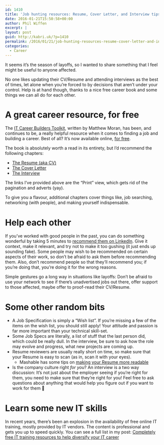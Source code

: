 ```yaml
---
id: 1410
title: 'Job hunting resources: Resume, Cover Letter, and Interview tips'
date: 2016-01-21T15:50:58+00:00
author: Phil Wiffen
excerpt: |
layout: post
guid: http://kabri.uk/?p=1410
permalink: /2016/01/21/job-hunting-resources-resume-cover-letter-and-interview-tips/
categories:
  - Career
---
```

It seems it&#8217;s the season of layoffs, so I wanted to share something that I feel might be useful to anyone affected.

No one likes updating their CV/Resume and attending interviews as the best of times, let alone when you&#8217;re forced to by decisions that aren&#8217;t under your control. Help is at hand though, thanks to a nice free career book and some things we can all do for each other.

# A great career resource, for free

The [IT Career Builders Toolkit](http://www.matthewmoranonline.com/writing/the-it-career-builders-toolkit-free-chapters/), written by Matthew Moran, has been, and continues to be, a really helpful resource when it comes to finding a job and building a career. Best of all? It&#8217;s now available online, [for free](http://www.matthewmoranonline.com/writing/the-it-career-builders-toolkit-free-chapters/).

The book is absolutely worth a read in its entirety, but I&#8217;d recommend the following chapters:

  * [The Resume (aka CV)](http://www.informit.com/articles/printerfriendly/1156078)
  * [The Cover Letter](http://www.informit.com/articles/printerfriendly/1156077)
  * [The Interview](http://www.informit.com/articles/printerfriendly/1156081)

The links I&#8217;ve provided above are the &#8220;Print&#8221; view, which gets rid of the pagination and adverts (yay).

To give you a flavour, additional chapters cover things like, job searching, networking (with people), and making yourself indispensable.

# Help each other

If you&#8217;ve worked with good people in the past, you can do something wonderful by taking 5 minutes to [recommend them on LinkedIn](https://www.themuse.com/advice/your-5minute-guide-to-writing-an-amazing-linkedin-recommendation). Give it context, make it relevant, and try not to make it too gushing (it just ends up sounding fake). Some people may wish to be recommended on certain aspects of their work, so don&#8217;t be afraid to ask them before recommending them. Also, don&#8217;t recommend people so that they&#8217;ll recommend you; if you&#8217;re doing that, you&#8217;re doing it for the wrong reasons.

Simple gestures go a long way in situations like layoffs: Don&#8217;t be afraid to use your network to see if there&#8217;s unadvertised jobs out there, offer support to those affected, maybe offer to proof-read their CV/Resume.

# Some other random bits

  * A Job Specification is simply a &#8220;Wish list&#8221;. If you&#8217;re missing a few of the items on the wish list, you should still apply! Your attitude and passion is far more important than your technical skill-set.
  * Some Job Specs are literally, a list of stuff that the last person did, which could be really dull. In the interview, be sure to ask how the role may evolve and progress, what new projects are coming up.
  * Resume reviewers are usually really short on time, so make sure that your Resume is easy to scan (as in, scan it with your eyes). 
      * Mashable has some tips on [making your Resume more readable](http://mashable.com/2014/07/29/resume-changes-skimming/#2k8v4O040qqk)
  * Is the company culture right _for you_? An interview is a two way discussion: It&#8217;s not just about the employer seeing if you&#8217;re right for them, you need to make sure that they&#8217;re right for you! Feel free to ask questions about anything that would help you figure out if you want to work for them 🙂

# Learn some new IT skills

In recent years, there&#8217;s been an explosion in the availability of free online IT training, mostly provided by IT vendors. The content is professional and gets you up to speed quickly. You can see a full list in my post: [Completely free IT training resources to help diversify your IT career](http://kabri.uk/2014/07/13/completely-free-it-training-resources-to-help-diversify-your-it-career/)